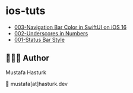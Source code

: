 # ios-tuts

- [003-Navigation Bar Color in SwiftUI on iOS 16](t/003-Navigation-Bar-Color-in-SwiftUI-on-iOS-16.md)
- [002-Underscores in Numbers](t/002-Underscores-in-Numbers.md)
- [001-Status Bar Style](t/001-Status-Bar-Style.md)


## 👨🏻‍💻 Author
Mustafa Hasturk

📧 mustafa[at]hasturk.dev